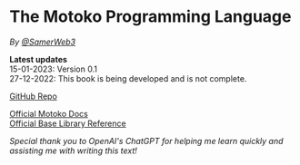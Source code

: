 # The Motoko Programming Language

*By [@SamerWeb3](https://twitter.com/SamerWeb3)*

**Latest updates**  
15-01-2023: Version 0.1  
27-12-2022: This book is being developed and is not complete.

[GitHub Repo](https://github.com/Web3NL/motoko-book)

[Official Motoko Docs](https://internetcomputer.org/docs/current/developer-docs/build/cdks/motoko-dfinity/motoko/)  
[Official Base Library Reference](https://internetcomputer.org/docs/current/references/motoko-ref/)

*Special thank you to OpenAI's ChatGPT for helping me learn quickly and assisting me with writing this text!* 


